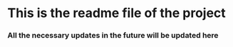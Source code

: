 # This is the readme file of the project
### All the necessary updates in the future will be updated here


